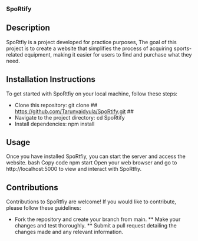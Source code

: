 ### SpoRtify ###

## Description ##
SpoRtfiy is a project developed for practice purposes, 
The goal of this project is to create a website that simplifies the process of acquiring sports-related equipment, 
making it easier for users to find and purchase what they need.

## Installation Instructions ##
To get started with SpoRtfiy on your local machine, follow these steps:
* Clone this repository: git clone ## https://github.com/Tarunvaidyula/SpoRtify.git ##
* Navigate to the project directory: cd SpoRtify
* Install dependencies: npm install

## Usage
Once you have installed SpoRtfiy, you can start the server and access the website.
bash
Copy code
npm start
Open your web browser and go to http://localhost:5000 to view and interact with SpoRtfiy.

## Contributions
Contributions to SpoRtfiy are welcome! If you would like to contribute, please follow these guidelines:
* Fork the repository and create your branch from main.
** Make your changes and test thoroughly.
** Submit a pull request detailing the changes made and any relevant information.
